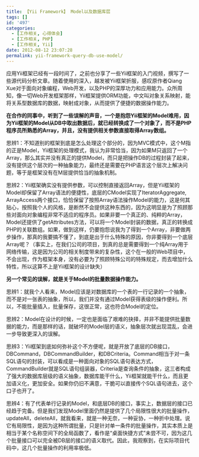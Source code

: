 ```yaml
---
title: 【Yii Framework】 Model以及数据库层
tags: []
id: '497'
categories:
  - [工作相关, 心得体会]
  - [工作相关, PHP]
  - [工作相关, Yii]
date: 2012-08-12 23:07:28
permalink: yii-framework-query-db-use-model/
---
```


应用Yii框架已经有一段时间了，之前也分享了一些Yii框架的入门视频，撰写了一些源代码分析文章。随着使用的深入，越发被Yii框架折服，感叹原作者Qiang Xue对于面向对象编程，Web开发，以及PHP的深厚功力和应用能力。众所周知，像一切Web开发框架那样，Yii框架提供ORM功能，中文叫对象关系映射，能将关系型数据库的数据，映射成对象，从而提供了便捷的数据操作能力。
<!-- more -->
**在合作的同事中，听到了一些误解的声音，一个是抱怨Yii框架的Model难用，因为Yii框架的Model从DB中取出数据后，就已经转换成了一个对象了，而不是PHP程序员所熟悉的Array，并且，没有提供相关参数直接取得Array数组。**

思辨1：不知道别的框架到底是怎么处理这个部分的，因为MVC模式中，这个M指的正是Model，Yii框架的处理模式，我认为非常恰当，因为如果M只返回了一个Array，那么其实并没有真正的提供Model，而只是把操作DB的过程封装了起来，没有提供这个层次的一种抽象能力，最终还是需要在PHP语言这个层次上解决问题，等于是框架没有在M层提供恰当的抽象机制。

思辨2：Yii框架确实没有提供参数，可以控制直接返回Array，但是Yii框架的Model却保留了Array语法的便捷性，底层的CModel实现了IteratorAggregate, ArrayAccess两个接口，恰恰保留了按照Array语法操作Model的能力，这是何其贴心，按照我个人的风格，是断然不会提供这种东西的，因为这明显是为了照顾那些对面向对象编程非常不适应的程序员。如果非要一个真正的、纯粹的Array，Model还提供了getAttributes方法，可以将一个Model封装的数据，真正的转换成PHP的关联数组。如果，做到这样，仍要抱怨说我为了得到一个Array，非要做两步操作，那真的我要搞不懂了，到底是出于什么特殊的原因，你非要得到一个底层Array呢？（事实上，在我们公司的项目，到真的总是需要得到一个纯Array用于网络传输，这是因为公司的相关制度带来的复杂性，这个在一般的Web项目中，不会出现，作为框架本身，没有必要为了照顾特殊公司的特殊规定，而去增加什么特性，所以这算不上是Yii框架的设计缺失）

**另一个常见的误解，就是关于Model的批量数据操作能力。**

思辨1：就我个人看来，Model应该是对数据库的一个表的一行记录的一个抽象，而不是对一张表的抽象，所以，我们并没有通过Model获得表级的操作便利。所以，不能批量插入，批量保存，这很正常，这也符合Model的定位。

思辨2：Model在设计的时候，一定也是面临了艰难的抉择，并非不能提供批量数据的能力，而是那样的话，就破坏的Model层的语义，抽象层次就出现混乱，会进一步导致更深入的误解。

思辨3：Yii框架到底如何弥补这个不方便呢，就是开放了底层的DB接口，DBCommand，DBCommandBuilder，和DBCriteria。Command相当于对一条SQL语句的封装，可以看成是一种面向对象的SQL语句表达方式，CommandBuilder就是SQL语句组装器，Criteria是查询条件的抽象，这三者构成了强大的数据库层级的语义抽象，数据库能干什么，Yii框架就能干什么，而且更加语义化，更加安全。如果你仍旧不满意，干脆可以直接传个SQL语句进去，这个口子也开了。

思辨4：有了代表单行记录的Model，和底层DB的接口，事实上，数据层的接口已经趋于完备。但是我们发现Model里面仍然是提供了几个局限性很大的批量操作，updateAll，deleteAll，就我看来，就是一种无奈，一种妥协，一种折中处理。说它有局限性，是因为这种所谓批量，只是针对单一条件的批量操作，其实本质上是相当于某个名称空间下的全局函数了，看作是“桌面快捷方式”未尝不可，因为这几个批量接口可以完全被DB层的接口的语义取代。因此，我观察到，在实际项目代码中，这几个批量操作的利用率极低。